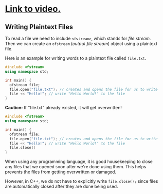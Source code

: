 # [Link to video.](TODO)

## Writing Plaintext Files


To read a file we need to include `<fstream>`, which stands for *file stream*. Then we can create an `ofstream` (*output file stream*) object using a plaintext file.

Here is an example for writing words to a plaintext file called `file.txt`.

```cpp
#include <fstream>
using namespace std;

int main() {
  ofstream file;
  file.open("file.txt"); // creates and opens the file for us to write to
  file << "Hello!"; // write "Hello World!" to the file
}
```

**Caution:** If "file.txt" already existed, it will get overwritten!


```cpp
#include <fstream>
using namespace std;

int main() {
  ofstream file;
  file.open("file.txt"); // creates and opens the file for us to write to
  file << "Hello!"; // write "Hello World!" to the file
  file.close()
}
```

When using any programming language, it is good housekeeping to close any files that we opened soon after we're done using them. This helps prevents the files from getting overwritten or damaged.

However, in C++, we do not have to explicitly write `file.close();` since files are automatically closed after they are done being used. 

